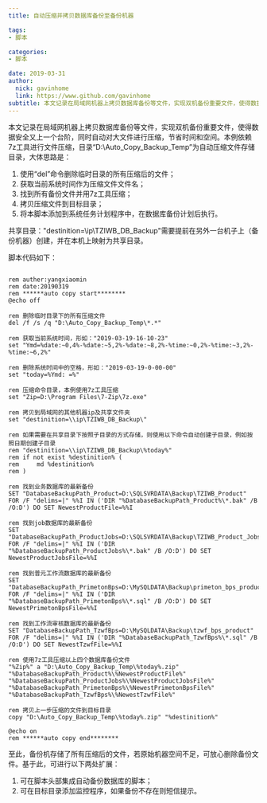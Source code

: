 ```yaml
---
title: 自动压缩并拷贝数据库备份至备份机器

tags: 
- 脚本

categories: 
- 脚本

date: 2019-03-31
author: 
  nick: gavinhome
  link: https://www.github.com/gavinhome
subtitle: 本文记录在局域网机器上拷贝数据库备份等文件，实现双机备份重要文件，使得数据安全又上一个台阶，同时自动对大文件进行压缩，节省时间和空间.
---
```


本文记录在局域网机器上拷贝数据库备份等文件，实现双机备份重要文件，使得数据安全又上一个台阶，同时自动对大文件进行压缩，节省时间和空间。本例依赖7z工具进行文件压缩，目录“D:\Auto_Copy_Backup_Temp”为自动压缩文件存储目录，大体思路是：

1. 使用“del”命令删除临时目录的所有压缩后的文件；
2. 获取当前系统时间作为压缩文件文件名；
3. 找到所有备份文件并用7z工具压缩；
4. 拷贝压缩文件到目标目录；
5. 将本脚本添加到系统任务计划程序中，在数据库备份计划后执行。

共享目录："destinition=\\ip\TZIWB_DB_Backup\"需要提前在另外一台机子上（备份机器）创建，并在本机上映射为共享目录。

脚本代码如下：

``` batch

rem auther:yangxiaomin
rem date:20190319
rem ******auto copy start********
@echo off

rem 删除临时目录下的所有压缩文件
del /f /s /q "D:\Auto_Copy_Backup_Temp\*.*"

rem 获取当前系统时间，形如："2019-03-19-16-10-23"
set "Ymd=%date:~0,4%-%date:~5,2%-%date:~8,2%-%time:~0,2%-%time:~3,2%-%time:~6,2%"

rem 删除系统时间中的空格，形如："2019-03-19-0-00-00"
set "today=%Ymd: =%"

rem 压缩命令目录，本例使用7z工具压缩
set "Zip=D:\Program Files\7-Zip\7z.exe"

rem 拷贝到局域网的其他机器ip及共享文件夹
set "destinition=\\ip\TZIWB_DB_Backup\"

rem 如果需要在共享目录下按照子目录的方式存储，则使用以下命令自动创建子目录，例如按照日期创建子目录
rem "destinition=\\ip\TZIWB_DB_Backup\%today%"
rem if not exist %destinition% (
rem 	md %destinition%
rem )

rem 找到业务数据库的最新备份
SET "DatabaseBackupPath_Product=D:\SQLSVRDATA\Backup\TZIWB_Product"
FOR /F "delims=|" %%I IN ('DIR "%DatabaseBackupPath_Product%\*.bak" /B /O:D') DO SET NewestProductFile=%%I

rem 找到job数据库的最新备份
SET "DatabaseBackupPath_ProductJobs=D:\SQLSVRDATA\Backup\TZIWB_Product_Jobs"
FOR /F "delims=|" %%I IN ('DIR "%DatabaseBackupPath_ProductJobs%\*.bak" /B /O:D') DO SET NewestProductJobsFile=%%I

rem 找到普元工作流数据库的最新备份
SET "DatabaseBackupPath_PrimetonBps=D:\MySQLDATA\Backup\primeton_bps_product"
FOR /F "delims=|" %%I IN ('DIR "%DatabaseBackupPath_PrimetonBps%\*.sql" /B /O:D') DO SET NewestPrimetonBpsFile=%%I

rem 找到工作流审核数据库的最新备份
SET "DatabaseBackupPath_TzwfBps=D:\MySQLDATA\Backup\tzwf_bps_product"
FOR /F "delims=|" %%I IN ('DIR "%DatabaseBackupPath_TzwfBps%\*.sql" /B /O:D') DO SET NewestTzwfFile=%%I

rem 使用7z工具压缩以上四个数据库备份文件
"%Zip%" a "D:\Auto_Copy_Backup_Temp\%today%.zip" "%DatabaseBackupPath_Product%\%NewestProductFile%" "%DatabaseBackupPath_ProductJobs%\%NewestProductJobsFile%" "%DatabaseBackupPath_PrimetonBps%\%NewestPrimetonBpsFile%" "%DatabaseBackupPath_TzwfBps%\%NewestTzwfFile%"

rem 拷贝上一步压缩的文件到目标目录
copy "D:\Auto_Copy_Backup_Temp\%today%.zip" "%destinition%"

@echo on
rem ******auto copy end********

```

至此，备份机存储了所有压缩后的文件，若原始机器空间不足，可放心删除备份文件。基于此，可进行以下两处扩展：

1. 可在脚本头部集成自动备份数据库的脚本；
2. 可在目标目录添加监控程序，如果备份不存在则短信提示。